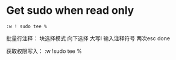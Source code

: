 # Get sudo when read only
	:w ! sudo tee %
批量行注释：
		<C-v>块选择模式
		向下选择
		大写I
		输入注释符号
		两次esc
done

获取权限写入：
	:w !sudo tee %
